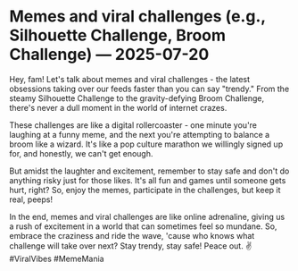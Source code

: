 # Memes and viral challenges (e.g., Silhouette Challenge, Broom Challenge) — 2025-07-20

Hey, fam! Let's talk about memes and viral challenges - the latest obsessions taking over our feeds faster than you can say "trendy." From the steamy Silhouette Challenge to the gravity-defying Broom Challenge, there's never a dull moment in the world of internet crazes.

These challenges are like a digital rollercoaster - one minute you're laughing at a funny meme, and the next you're attempting to balance a broom like a wizard. It's like a pop culture marathon we willingly signed up for, and honestly, we can't get enough.

But amidst the laughter and excitement, remember to stay safe and don't do anything risky just for those likes. It's all fun and games until someone gets hurt, right? So, enjoy the memes, participate in the challenges, but keep it real, peeps!

In the end, memes and viral challenges are like online adrenaline, giving us a rush of excitement in a world that can sometimes feel so mundane. So, embrace the craziness and ride the wave, 'cause who knows what challenge will take over next? Stay trendy, stay safe! Peace out. ✌️ #ViralVibes #MemeMania